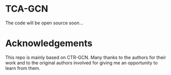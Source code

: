 # TCA-GCN
The code will be open source soon...
# Acknowledgements
This repo is mainly based on CTR-GCN.
Many thanks to the authors for their work and to the original authors involved for giving me an opportunity to learn from them.
